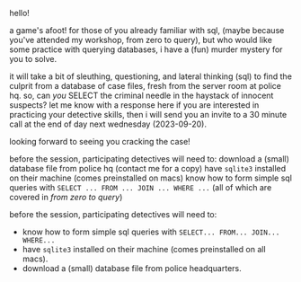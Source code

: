 hello!

a game's afoot!
for those of you already familiar with sql, (maybe because you've attended my workshop, from zero to query), but who would like some practice with querying databases, i have a (fun) murder mystery for you to solve.

it will take a bit of sleuthing, questioning, and lateral thinking (sql) to find the culprit from a database of case files, fresh from the server room at police hq. so, can *you* SELECT the criminal needle in the haystack of innocent suspects?
let me know with a response here if you are interested in practicing your detective skills, then i will send you an invite to a 30 minute call at the end of day next wednesday (2023-09-20).

looking forward to seeing you cracking the case!

before the session, participating detectives will need to:
download a (small) database file from police hq (contact me for a copy)
have `sqlite3` installed on their machine (comes preinstalled on macs)
know how to form simple sql queries with `SELECT ... FROM ... JOIN ... WHERE ...`  (all of which are covered in *from zero to query*)

before the session, participating detectives will need to:

- know how to form simple sql queries with `SELECT... FROM... JOIN... WHERE... `
- have `sqlite3` installed on their machine (comes preinstalled on all macs).
- download a (small) database file from police headquarters.

